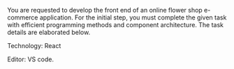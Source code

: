 You are requested to develop the front end of an online flower shop e-commerce application. 
For the initial step, you must complete the given task with efficient programming methods 
and component architecture. The task details are elaborated below. 

Technology: React 

Editor: VS code.

